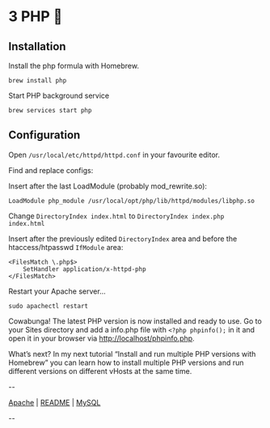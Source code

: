 # 3 PHP 🐘

## Installation

Install the php formula with Homebrew.

```
brew install php
```

Start PHP background service

```
brew services start php
```

## Configuration

Open `/usr/local/etc/httpd/httpd.conf` in your favourite editor.

Find and replace configs:

Insert after the last LoadModule (probably mod_rewrite.so):

```
LoadModule php_module /usr/local/opt/php/lib/httpd/modules/libphp.so
```

Change `DirectoryIndex index.html` to `DirectoryIndex index.php index.html`

Insert after the previously edited `DirectoryIndex` area and before the htaccess/htpasswd `IfModule` area:

```
<FilesMatch \.php$>
    SetHandler application/x-httpd-php
</FilesMatch>
```

Restart your Apache server...

```
sudo apachectl restart
```

Cowabunga! The latest PHP version is now installed and ready to use. Go to your Sites directory and add a info.php file with `<?php phpinfo();` in it and open it in your browser via [http://localhost/phpinfo.php](http://localhost/phpinfo.php).

What’s next? In my next tutorial “Install and run multiple PHP versions with Homebrew” you can learn how to install multiple PHP versions and run different versions on different vHosts at the same time.

--
<!-- 03 PHP -->

[Apache](02_Apache.md) |
[README](../README.md) |
[MySQL](04_MySQL.md)

--

